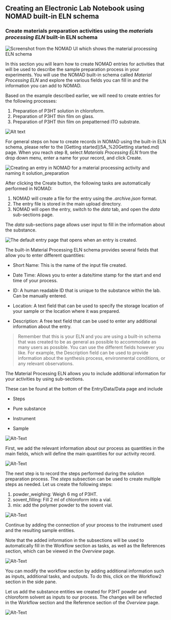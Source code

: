 ## Creating an Electronic Lab Notebook using NOMAD built-in ELN schema

### Create materials preparation activities using the *materials processing ELN* built-in ELN schema

![Screenshot from the NOMAD UI which shows the material processing ELN schema](../images/buit-in%20schema/material%20processing/1.png)

In this section you will learn how to create NOMAD entries for activities that will be used to describe the sample preparation process in your experiments. You will use the NOMAD built-in schema called *Material Processing ELN* and explore the various fields you can fill in and the information you can add to NOMAD.

Based on the example described earlier, we will need to create entries for the following processes:
1. Preparation of P3HT solution in chloroform.
2. Preparation of P3HT thin film on glass.
3. Preparation of P3HT thin film on prepatterned ITO substrate.

![Alt text](../images/Lab%20images/Samples.png)

For general steps on how to create records in NOMAD using the built-in ELN schema, please refer to the [Getting started](5A_%20Getting started.md) page. When you reach step 8, select *Materials Processing ELN* from the drop down menu, enter a name for your record, and click Create. 

![Creating an entry in NOMAD for a material processing activity and naming it solution_preparation](../images/buit-in%20schema/material%20processing/create.png)

After clicking the Create button, the following tasks are automatically performed in NOMAD:
1. NOMAD will create a file for the entry using the *.archive.json* format.
2. The entry file is stored in the main upload directory. 
3. NOMAD will open the entry, switch to the *data* tab, and open the *data* sub-sections page. 

The *data* sub-sections page allows user input to fill in the information about the substance. 

![The default entry page that opens when an entry is created. ](../images/buit-in%20schema/material%20processing/Entry%20page.png)

The built-in Material Processing ELN schema provides several fields that allow you to enter different quantities: 
* Short Name: This is the name of the input file created.
* Date Time: Allows you to enter a date/time stamp for the start and end time of your process. 

* ID: A human readable ID that is unique to the substance within the lab. 
Can be manually entered.

* Location: A text field that can be used to specify the storage location of your sample or the location where it was prepared. 

* Description: A free text field that can be used to enter any additional information about the entry. 

> Remember that this is your ELN and you are using a built-in schema that was created to be as general as possible to accommodate as many users as possible. You can use the different fields however you like. For example, the Description field can be used to provide information about the synthesis process, environmental conditions, or any relevant observations. 

The Material Processing ELN allows you to include additional information for your activities by using sub-sections. 

These can be found at the bottom of the Entry/Data/Data page and include

* Steps

* Pure substance

* Instrument

* Sample


![Alt-Text](../images/buit-in%20schema/material%20processing/subsections.png)

First, we add the relevant information about our process as quantities in the main fields, which will define the main quantities for our activity record.

![Alt-Text](../images/buit-in%20schema/material%20processing/quantities_filled.png)

The next step is to record the steps performed during the solution preparation process.
The *steps* subsection can be used to create multiple steps as needed. 
Let us create the following steps:
1. powder_weighing: Weigh 6 mg of P3HT.
2. sovent_filling: Fill 2 ml of chloroform into a vial.
3. mix: add the polymer powder to the sovent vial. 

![Alt-Text](../images/buit-in%20schema/material%20processing/steps.png)


Continue by adding the connection of your process to the instrument used and the resulting sample entities.

Note that the added information in the subsections will be used to automatically fill in the Workflow section as tasks, as well as the References section, which can be viewed in the *Overview* page.

![Alt-Text](../images/buit-in%20schema/material%20processing/overview1.png)

You can modify the workflow section by adding additional information such as inputs, additional tasks, and outputs. 
To do this, click on the Workflow2 section in the side pane. 

Let us add the substance entities we created for P3HT powder and chloroform solvent as inputs to our process.
The changes will be reflected in the Workflow section and the Reference section of the *Overview* page.

![Alt-Text](../images/buit-in%20schema/material%20processing/overview2.png)